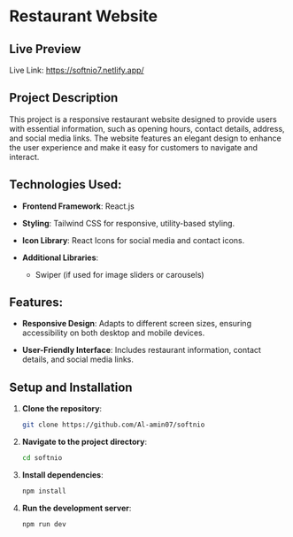 # Restaurant Website

## Live Preview
Live Link: https://softnio7.netlify.app/

## Project Description
This project is a responsive restaurant website designed to provide users with essential information, such as opening hours, contact details, address, and social media links. The website features an elegant design to enhance the user experience and make it easy for customers to navigate and interact.

## Technologies Used: 

- **Frontend Framework**: React.js

- **Styling**: Tailwind CSS for responsive, utility-based styling.

- **Icon Library**: React Icons for social media and contact icons.

- **Additional Libraries**: 
  - Swiper (if used for image sliders or carousels)

## Features: 
- **Responsive Design**: Adapts to different screen sizes, ensuring accessibility on both desktop and mobile devices.

- **User-Friendly Interface**: Includes restaurant information, contact details, and social media links.

## Setup and Installation
1. **Clone the repository**:
   ```bash
   git clone https://github.com/Al-amin07/softnio

2. **Navigate to the project directory**: 
   ```bash
   cd softnio

3. **Install dependencies**:
   ```bash
   npm install

4. **Run the development server**: 
   ```bash
   npm run dev
